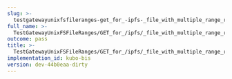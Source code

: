 ```yaml
---
slug: >-
  testgatewayunixfsfileranges-get_for_-ipfs-_file_with_multiple_range_request_includes_correct_bytes-header_content-range
full_name: >-
  TestGatewayUnixFSFileRanges/GET_for_/ipfs/_file_with_multiple_range_request_includes_correct_bytes/Header_Content-Range
outcome: pass
title: >-
  TestGatewayUnixFSFileRanges/GET_for_/ipfs/_file_with_multiple_range_request_includes_correct_bytes/Header_Content-Range
implementation_id: kubo-bis
version: dev-44b0eaa-dirty
---
```


